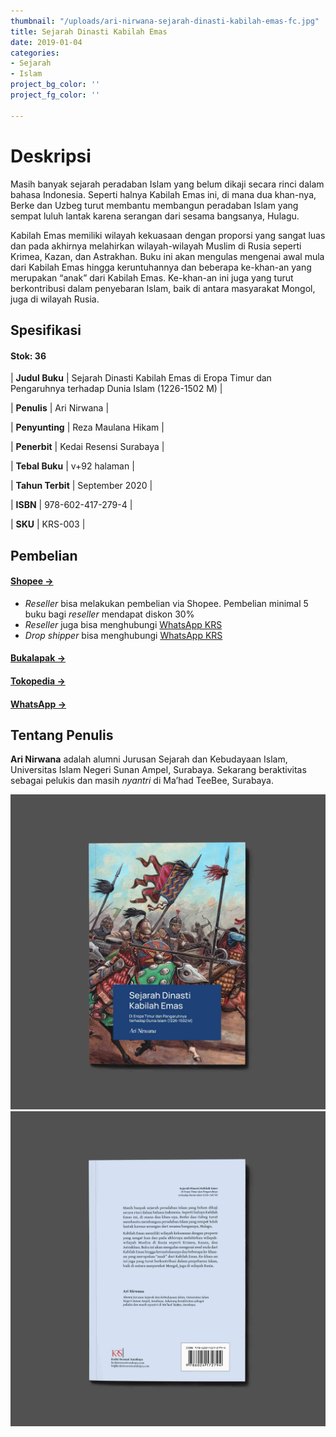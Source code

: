 ```yaml
---
thumbnail: "/uploads/ari-nirwana-sejarah-dinasti-kabilah-emas-fc.jpg"
title: Sejarah Dinasti Kabilah Emas
date: 2019-01-04
categories:
- Sejarah
- Islam
project_bg_color: ''
project_fg_color: ''

---
```

# Deskripsi

Masih banyak sejarah peradaban Islam yang belum dikaji secara rinci dalam bahasa Indonesia. Seperti halnya Kabilah Emas ini, di mana dua khan-nya, Berke dan Uzbeg turut membantu membangun peradaban Islam yang sempat luluh lantak karena serangan dari sesama bangsanya, Hulagu.

Kabilah Emas memiliki wilayah kekuasaan dengan proporsi yang sangat luas dan pada akhirnya melahirkan wilayah-wilayah Muslim di Rusia seperti Krimea, Kazan, dan Astrakhan. Buku ini akan mengulas mengenai awal mula dari Kabilah Emas hingga keruntuhannya dan beberapa ke-khan-an yang merupakan “anak” dari Kabilah Emas. Ke-khan-an ini juga yang turut berkontribusi dalam penyebaran Islam, baik di antara masyarakat Mongol, juga di wilayah Rusia.

## Spesifikasi

#### Stok: 36

| **Judul Buku** | Sejarah Dinasti Kabilah Emas di Eropa Timur dan Pengaruhnya terhadap Dunia Islam (1226-1502 M) |

| **Penulis** | Ari Nirwana |

| **Penyunting** | Reza Maulana Hikam |

| **Penerbit** | Kedai Resensi Surabaya |

| **Tebal Buku** | v+92 halaman |

| **Tahun Terbit** | September 2020 |

| **ISBN** | 978-602-417-279-4 |

| **SKU** | KRS-003 |

## Pembelian

#### [Shopee →](https://shopee.co.id/Sejarah-Dinasti-Kabilah-Emas-Ari-Nirwana-i.207062002.6051053944 "Shopee")

* _Reseller_ bisa melakukan pembelian via Shopee. Pembelian minimal 5 buku bagi _reseller_ mendapat diskon 30%
* _Reseller_ juga bisa menghubungi [WhatsApp KRS](https://wa.me/6282153777192 "WhatsApp KRS")
* _Drop shipper_ bisa menghubungi [WhatsApp KRS](https://wa.me/6282153777192 "WhatsApp KRS")

#### [Bukalapak →](https://www.bukalapak.com/p/hobi-koleksi/buku/sejarah/3q3n6kq-jual-sejarah-dinasti-kabilah-emas-ari-nirwana?from=product_owner&product_owner=normal_seller "Bukalapak")

#### [Tokopedia →](https://www.tokopedia.com/kbmurba/sejarah-dinasti-kabilah-emas-ari-nirwana "Tokopedia")

#### [WhatsApp →](https://wa.me/6282153777192 "WhatsApp")

## Tentang Penulis

**Ari Nirwana** adalah alumni Jurusan Sejarah dan Kebudayaan Islam, Universitas Islam Negeri Sunan Ampel, Surabaya. Sekarang beraktivitas sebagai pelukis dan masih _nyantri_ di Ma’had TeeBee, Surabaya.

![](/uploads/ari-nirwana-sejarah-dinasti-kabilah-emas-fc.jpg)![](/uploads/ari-nirwana-sejarah-dinasti-kabilah-emas-bc.jpg)